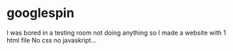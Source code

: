 # googlespin
I was bored in a testing room not doing anything so I made a website with 1 html file No css no javaskript...
